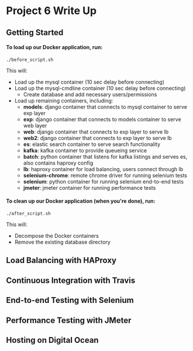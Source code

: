 # Project 6 Write Up
## Getting Started

#### To load up our Docker application, run:
```
./before_script.sh
```
This will:

* Load up the mysql container (10 sec delay before connecting)
* Load up the mysql-cmdline container (10 sec delay before connecting)
  - Create database and add necessary users/permissions
* Load up remaining containers, including:
  - __models__: django container that connects to mysql container to serve exp layer
  - __exp__: django container that connects to models container to serve web layer
  - __web__: django container that connects to exp layer to serve lb
  - __web2__: django container that connects to exp layer to serve lb
  - __es__: elastic search container to serve search functionality
  - __kafka__: kafka container to provide queueing service
  - __batch__: python container that listens for kafka listings and serves es, also contains haproxy config
  - __lb__: haproxy container for load balancing, users connect through lb
  - __selenium-chrome__: remote chrome driver for running selenium tests
  - __selenium__: python container for running selenium end-to-end tests
  - __jmeter__: jmeter container for running performance tests

#### To clean up our Docker application (when you're done), run:
 ```
 ./after_script.sh
 ```
This will:
* Decompose the Docker containers
* Remove the existing database directory

## Load Balancing with HAProxy
## Continuous Integration with Travis
## End-to-end Testing with Selenium
## Performance Testing with JMeter
## Hosting on Digital Ocean
